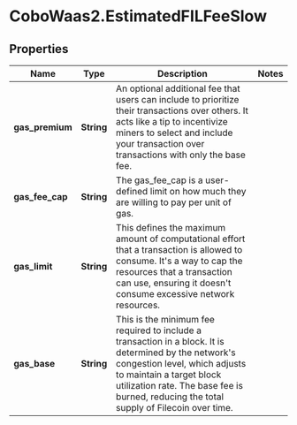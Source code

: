 # CoboWaas2.EstimatedFILFeeSlow

## Properties

Name | Type | Description | Notes
------------ | ------------- | ------------- | -------------
**gas_premium** | **String** | An optional additional fee that users can include to prioritize their transactions over others. It acts like a tip to incentivize miners to select and include your transaction over transactions with only the base fee. | 
**gas_fee_cap** | **String** | The gas_fee_cap is a user-defined limit on how much they are willing to pay per unit of gas. | 
**gas_limit** | **String** | This defines the maximum amount of computational effort that a transaction is allowed to consume. It&#39;s a way to cap the resources that a transaction can use, ensuring it doesn&#39;t consume excessive network resources. | 
**gas_base** | **String** | This is the minimum fee required to include a transaction in a block. It is determined by the network&#39;s congestion level, which adjusts to maintain a target block utilization rate. The base fee is burned, reducing the total supply of Filecoin over time. | 


